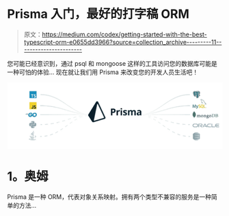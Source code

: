 # Prisma 入门，最好的打字稿 ORM

> 原文：<https://medium.com/codex/getting-started-with-the-best-typescript-orm-e0655dd3966?source=collection_archive---------11----------------------->

您可能已经意识到，通过 psql 和 mongoose 这样的工具访问您的数据库可能是一种可怕的体验…
现在就让我们用 Prisma 来改变您的开发人员生活吧！

![](img/2166f779abddbf5e4c0fd367e8c09dd5.png)

# **1。奥姆**

Prisma 是一种 ORM，代表对象关系映射。拥有两个类型不兼容的服务是一种简单的方法…
